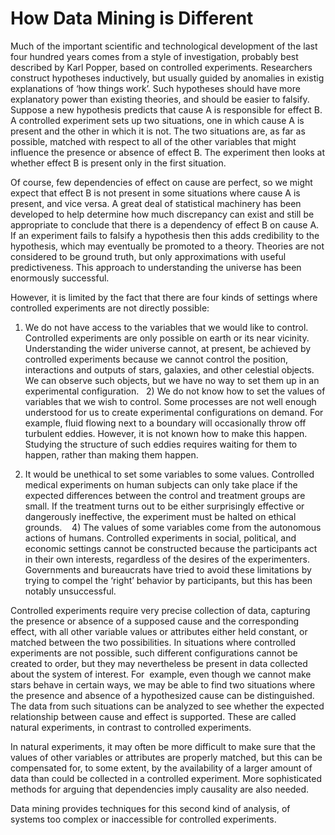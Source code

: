 # How Data Mining is Different

Much of the important scientific and technological development of the
last four hundred years comes from a style of investigation, probably
best described by Karl Popper, based on controlled
experiments. Researchers construct hypotheses inductively, but usually
guided by anomalies in existig explanations of ‘how things work’. Such
hypotheses should have more explanatory power than existing theories,
and should be easier to falsify. Suppose a new hypothesis predicts
that cause A is responsible for effect B. A controlled experiment sets
up two situations, one in which cause A is present and the other in
which it is not. The two situations are, as far as possible, matched
with respect to all of the other variables that might influence the
presence or absence of effect B. The experiment then looks at whether
effect B is present only in the first situation.

Of course, few dependencies of effect on cause are perfect, so we
might expect that effect B is not present in some situations where
cause A is present, and vice versa. A great deal of statistical
machinery has been developed to help determine how much discrepancy
can exist and still be appropriate to conclude that there is a
dependency of effect B on cause A. If an experiment fails to falsify a
hypothesis then this adds credibility to the hypothesis, which may
eventually be promoted to a theory. Theories are not considered to be
ground truth, but only approximations with useful predictiveness. This
approach to understanding the universe has been enormously successful.

However, it is limited by the fact that there are four kinds of
settings where controlled experiments are not directly possible:

1) We do not have access to the variables that we would like to
control. Controlled experiments are only possible on earth or its near
vicinity. Understanding the wider universe cannot, at present, be
achieved by controlled experiments because we cannot control the
position, interactions and outputs of stars, galaxies, and other
celestial objects. We can observe such objects, but we have no way to
set them up in an experimental configuration.    2) We do not know how
to set the values of variables that we wish to control. Some processes
are not well enough understood for us to create experimental
configurations on demand. For example, fluid flowing next to a
boundary will occasionally throw off turbulent eddies. However, it is
not known how to make this happen. Studying the structure of such
eddies requires waiting for them to happen, rather than making them
happen.

3) It would be unethical to set some variables to some
values. Controlled medical experiments on human subjects can only take
place if the expected differences between the control and treatment
groups are small. If the treatment turns out to be either surprisingly
effective or dangerously ineffective, the experiment must be halted on
ethical grounds.     4) The values of some variables come from the
autonomous actions of humans. Controlled experiments in social,
political, and economic settings cannot be constructed because the
participants act in their own interests, regardless of the desires of
the experimenters. Governments and bureaucrats have tried to avoid
these limitations by trying to compel the ‘right’ behavior by
participants, but this has been notably unsuccessful.

Controlled experiments require very precise collection of data,
capturing the presence or absence of a supposed cause and the
corresponding effect, with all other variable values or attributes
either held constant, or matched between the two possibilities. In
situations where controlled experiments are not possible, such
different configurations cannot be created to order, but they may
nevertheless be present in data collected about the system of
interest. For  example, even though we cannot make stars behave in
certain ways, we may be able to find two situations where the presence
and absence of a hypothesized cause can be distinguished. The data
from such situations can be analyzed to see whether the expected
relationship between cause and effect is supported. These are called
natural experiments, in contrast to controlled experiments.

In natural experiments, it may often be more difficult to make sure
that the values of other variables or attributes are properly matched,
but this can be compensated for, to some extent, by the availability
of a larger amount of data than could be collected in a controlled
experiment. More sophisticated methods for arguing that dependencies
imply causality are also needed.

Data mining provides techniques for this second kind of analysis, of
systems too complex or inaccessible for controlled experiments.







